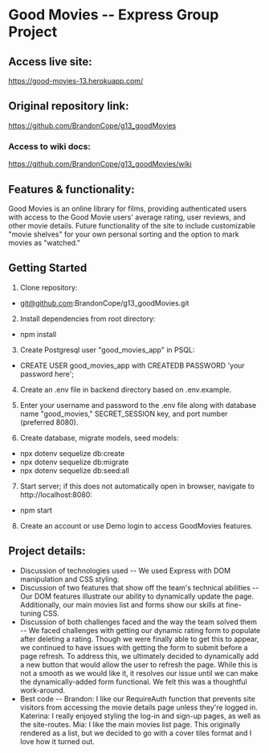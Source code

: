 # Good Movies -- Express Group Project

## Access live site:
https://good-movies-13.herokuapp.com/
## Original repository link:
https://github.com/BrandonCope/g13_goodMovies
### Access to wiki docs:  
https://github.com/BrandonCope/g13_goodMovies/wiki

## Features & functionality:  
Good Movies is an online library for films, providing authenticated users with access to the Good Movie users' average rating, user reviews, and other movie details. Future functionality of the site to include customizable "movie shelves" for your own personal sorting and the option to mark movies as "watched."

## Getting Started
1. Clone repository:
  * git@github.com:BrandonCope/g13_goodMovies.git

2. Install dependencies from root directory:
  * npm install

3. Create Postgresql user "good_movies_app" in PSQL:
  * CREATE USER good_movies_app with CREATEDB PASSWORD 'your password here';

4. Create an .env file in backend directory based on .env.example.

5. Enter your username and password to the .env file along with database name "good_movies," SECRET_SESSION key, and port number (preferred 8080).
 
6. Create database, migrate models, seed models:
  * npx dotenv sequelize db:create
  * npx dotenv sequelize db:migrate
  * npx dotenv sequelize db:seed:all
 
7. Start server; if this does not automatically open in browser, navigate to http://localhost:8080:
  * npm start

8. Create an account or use Demo login to access GoodMovies features.


## Project details:
* Discussion of technologies used -- 
We used Express with DOM manipulation and CSS styling.
* Discussion of two features that show off the team's technical abilities -- 
Our DOM features illustrate our ability to dynamically update the page. Additionally, our main movies list and forms show our skills at fine-tuning CSS.
* Discussion of both challenges faced and the way the team solved them -- 
We faced challenges with getting our dynamic rating form to populate after deleting a rating. Though we were finally able to get this to appear, we continued to have issues with getting the form to submit before a page refresh. To address this, we ultimately decided to dynamically add a new button that would allow the user to refresh the page. While this is not a smooth as we would like it, it resolves our issue until we can make the dynamically-added form functional. We felt this was a thoughtful work-around.
* Best code --
Brandon: I like our RequireAuth function that prevents site visitors from accessing the movie details page unless they're logged in.
Katerina: I really enjoyed styling the log-in and sign-up pages, as well as the site-routes.
Mia: I like the main movies list page. This originally rendered as a list, but we decided to go with a cover tiles format and I love how it turned out.

